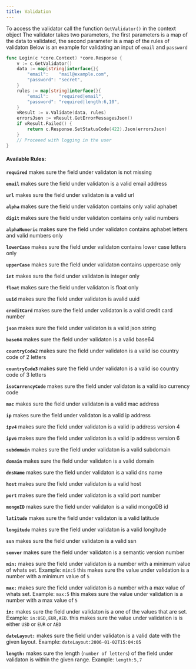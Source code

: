 ```yaml
---
title: Validation
---
```

To access the validator call the function `GetValidator()` in the context object
The validator takes two parameters, the first parameters is a map of the data to validated, the second parameter is a map of the rules of validaton
Below is an example for validating an input of `email` and `password`
```go
func Login(c *core.Context) *core.Response {
	v := c.GetValidator()
	data := map[string]interface{}{
		"email":    "mail@example.com",
		"password": "secret",
	}
	rules := map[string]interface{}{
		"email":    "required|email",
		"password": "required|length:6,10",
	}
	vResult := v.Validate(data, rules)
	errorsJson := vResult.GetErrorMessagesJson()
	if vResult.Failed() {
		return c.Response.SetStatusCode(422).Json(errorsJson)
	}
	// Proceeed with logging in the user
}
```

#### Available Rules:

**`required`**
makes sure the field under validaton is not missing

**`email`**
makes sure the field under validaton is a valid email address

**`url`**
makes sure the field under validaton is a valid url

**`alpha`**
makes sure the field under validaton contains only valid aphabet 

**`digit`**
makes sure the field under validaton contains only valid numbers

**`alphaNumeric`**
makes sure the field under validaton contains aphabet letters and valid numbers only

**`lowerCase`**
makes sure the field under validaton contains lower case letters only

**`upperCase`**
makes sure the field under validaton contains uppercase only

**`int`**
makes sure the field under validaton is integer only

**`float`**
makes sure the field under validaton is float only

**`uuid`**
makes sure the field under validaton is avalid uuid

**`creditCard`**
makes sure the field under validaton is a valid credit card number

**`json`**
makes sure the field under validaton is a valid json string

**`base64`**
makes sure the field under validaton is a valid base64

**`countryCode2`**
makes sure the field under validaton is a valid iso country code of 2 letters

**`countryCode3`**
makes sure the field under validaton is a valid iso country code of 3 letters

**`isoCurrencyCode`**
makes sure the field under validaton is a valid iso currency code

**`mac`**
makes sure the field under validaton is a valid mac address

**`ip`**
makes sure the field under validaton is a valid ip address

**`ipv4`**
makes sure the field under validaton is a valid ip address version 4

**`ipv6`**
makes sure the field under validaton is a valid ip address version 6

**`subdomain`**
makes sure the field under validaton is a valid subdomain

**`domain`**
makes sure the field under validaton is a valid domain

**`dnsName`**
makes sure the field under validaton is a valid dns name

**`host`**
makes sure the field under validaton is a valid host

**`port`**
makes sure the field under validaton is a valid port number

**`mongoID`**
makes sure the field under validaton is a valid mongoDB id

**`latitude`**
makes sure the field under validaton is a valid latitude

**`longitude`**
makes sure the field under validaton is a valid longitude

**`ssn`**
makes sure the field under validaton is a valid ssn

**`semver`**
makes sure the field under validaton is a semantic version number

**`min:`**
makes sure the field under validaton is a number with a minimum value of whats set.
Example: `min:5`
this makes sure the value under validation is a number with a minimum value of `5`

**`max:`**
makes sure the field under validaton is a number with a max value of whats set.
Example: `max:5`
this makes sure the value under validation is a number with a max value of `5`


**`in:`**
makes sure the field under validaton is a one of the values that are set.
Example: `in:USD,EUR,AED`. 
this makes sure the value under validation is is either `USD` or `EUR` or `AED`

**`dateLayout:`**
makes sure the field under validaton is a valid date with the given layout.
Example: `dateLayout:2006-01-02T15:04:05`

**`length:`**
makes sure the length (`number of letters`) of the field under validaton is within the given range. 
Example: `length:5,7`

